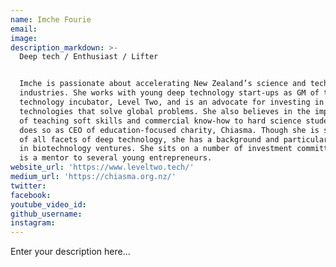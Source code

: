 ```yaml
---
name: Imche Fourie
email:
image:
description_markdown: >-
  Deep tech / Enthusiast / Lifter


  Imche is passionate about accelerating New Zealand’s science and technology
  industries. She works with young deep technology start-ups as GM of the
  technology incubator, Level Two, and is an advocate for investing in
  technologies that solve global problems. She also believes in the importance
  of teaching soft skills and commercial know-how to hard science students and
  does so as CEO of education-focused charity, Chiasma. Though she is supporter
  of all facets of deep technology, she has a background and particular interest
  in biotechnology ventures. She sits on a number of investment committees and
  is a mentor to several young entrepreneurs.
website_url: 'https://www.leveltwo.tech/'
medium_url: 'https://chiasma.org.nz/'
twitter:
facebook:
youtube_video_id:
github_username:
instagram:
---
```


Enter your description here...
